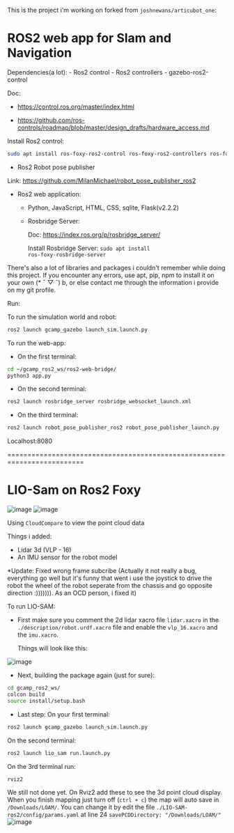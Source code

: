 This is the project i'm working on forked from <code>joshnewans/articubot_one</code>:

<h1>ROS2 web app for Slam and Navigation</h1>
Dependencies(a lot):
- Ros2 control
- Ros2 controllers
- gazebo-ros2-control

Doc: 

- https://control.ros.org/master/index.html

- https://github.com/ros-controls/roadmap/blob/master/design_drafts/hardware_access.md

Install Ros2 control: 
```bash
sudo apt install ros-foxy-ros2-control ros-foxy-ros2-controllers ros-foxy-gazebo-ros2-control
```

- Ros2 Robot pose publisher

Link: https://github.com/MilanMichael/robot_pose_publisher_ros2

- Ros2 web application:

  - Python, JavaScript, HTML, CSS, sqlite, Flask(v2.2.2)
  - Rosbridge Server:

    Doc: https://index.ros.org/p/rosbridge_server/

    Install Rosbridge Server: <code>sudo apt install ros-foxy-rosbridge-server</code>

There's also a lot of libraries and packages i couldn't remember while doing this project. If you encounter any errors, use apt, pip, npm to install it on your own (* ¯ ▽ ¯) b, or else contact me through the information i provide on my git profile.

Run:

To run the simulation world and robot:
```bash
ros2 launch gcamp_gazebo launch_sim.launch.py
```

To run the web-app:
- On the first terminal:
```bash
cd ~/gcamp_ros2_ws/ros2-web-bridge/
python3 app.py
```
- On the second terminal:
```bash
ros2 launch rosbridge_server rosbridge_websocket_launch.xml
```
- On the third terminal:
```bash
ros2 launch robot_pose_publisher_ros2 robot_pose_publisher_launch.py
```
Localhost:8080

=========================================================================

<h1>LIO-Sam on Ros2 Foxy</h1>

![image](https://github.com/Winter24/gcamp_ros2_ws/assets/70335675/f14465d2-648c-432e-b08c-c1fed29f9416)
![image](https://github.com/Winter24/gcamp_ros2_ws/assets/70335675/3beba068-6ec2-4330-b5a1-69253b84ef87)

Using <code>CloudCompare</code> to view the point cloud data

Things i added: 
- Lidar 3d (VLP - 16)
- An IMU sensor for the robot model
  
*Update: Fixed wrong frame subcribe 
(Actually it not really a bug, everything go well but it's funny that went i use the joystick to drive the robot the wheel of the robot seperate from the chassis and go opposite direction :))))))). As an OCD person, i fixed it)

To run LIO-SAM: 
- First make sure you comment the 2d lidar xacro file <code>lidar.xacro</code> in the <code>./description/robot.urdf.xacro</code> file and enable the <code>vlp_16.xacro</code> and the <code>imu.xacro</code>.
  
  Things will look like this:
  
![image](https://github.com/Winter24/gcamp_ros2_ws/assets/70335675/58606398-ec42-4110-949e-47cec8aae775)

- Next, building the package again (just for sure):
```bash
cd gcamp_ros2_ws/
colcon build
source install/setup.bash
```
- Last step:
  On your first terminal:
```bash
ros2 launch gcamp_gazebo launch_sim.launch.py 
```
  On the second terminal:
```bash
ros2 launch lio_sam run.launch.py 
```
  On the 3rd terminal run:
```bash
rviz2 
```
  We still not done yet. On Rviz2 add these to see the 3d point cloud display. When you finish mapping just turn off (<code>ctrl + c</code>) the map will auto save in <code>/Downloads/LOAM/</code>. You can change it by edit the file <code>./LIO-SAM-ros2/config/params.yaml</code> at line 24 <code>savePCDDirectory: "/Downloads/LOAM/"</code>
  ![image](https://github.com/Winter24/gcamp_ros2_ws/assets/70335675/e6943756-5af4-4de8-b0e2-6838fb305d32)



